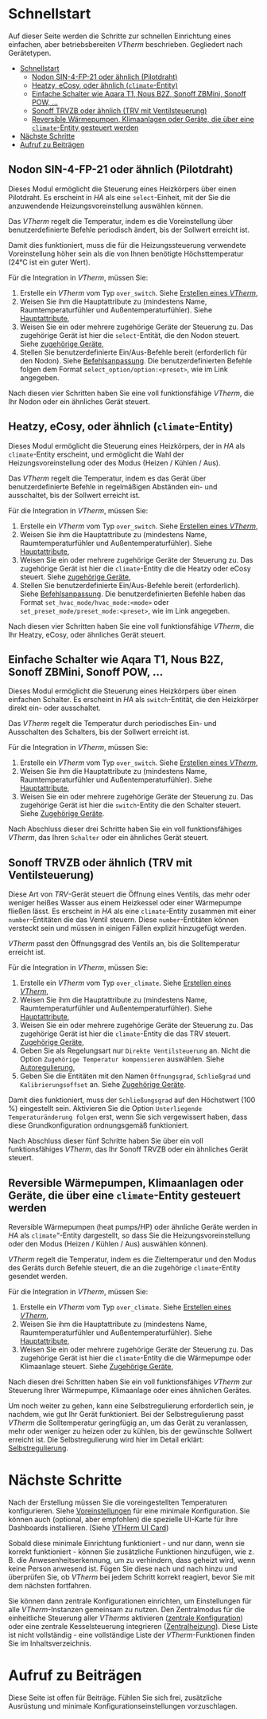 # Schnellstart

Auf dieser Seite werden die Schritte zur schnellen Einrichtung eines einfachen, aber betriebsbereiten _VTherm_ beschrieben. Gegliedert nach Gerätetypen.

- [Schnellstart](#schnellstart)
  - [Nodon SIN-4-FP-21 oder ähnlich (Pilotdraht)](#nodon-sin-4-fp-21-oder-ähnlich-pilotdraht)
  - [Heatzy, eCosy, oder ähnlich (`climate`-Entity)](#heatzy-ecosy-oder-ähnlich-climate-entity)
  - [Einfache Schalter wie Aqara T1, Nous B2Z, Sonoff ZBMini, Sonoff POW, ...](#einfache-schalter-wie-aqara-t1-nous-b2z-sonoff-zbmini-sonoff-pow-)
  - [Sonoff TRVZB oder ähnlich (TRV mit Ventilsteuerung)](#sonoff-trvzb-oder-ähnlich-trv-mit-ventilsteuerung)
  - [Reversible Wärmepumpen, Klimaanlagen oder Geräte, die über eine `climate`-Entity gesteuert werden](#reversible-wärmepumpen-klimaanlagen-oder-geräte-die-über-eine-climate-entity-gesteuert-werden)
- [Nächste Schritte](#nächste-schritte)
- [Aufruf zu Beiträgen](#aufruf-zu-beiträgen)

## Nodon SIN-4-FP-21 oder ähnlich (Pilotdraht)

Dieses Modul ermöglicht die Steuerung eines Heizkörpers über einen Pilotdraht. Es erscheint in _HA_ als eine `select`-Einheit, mit der Sie die anzuwendende Heizungsvoreinstellung auswählen können.

Das _VTherm_ regelt die Temperatur, indem es die Voreinstellung über benutzerdefinierte Befehle periodisch ändert, bis der Sollwert erreicht ist.

Damit dies funktioniert, muss die für die Heizungssteuerung verwendete Voreinstellung höher sein als die von Ihnen benötigte Höchsttemperatur (24°C ist ein guter Wert).

Für die Integration in _VTherm_, müssen Sie:
1. Erstelle ein _VTherm_ vom Typ `over_switch`. Siehe [Erstellen eines _VTherm_](creation.md),
2. Weisen Sie ihm die Hauptattribute zu (mindestens Name, Raumtemperaturfühler und Außentemperaturfühler). Siehe [Hauptattribute](base-attributes.md),
3. Weisen Sie ein oder mehrere zugehörige Geräte der Steuerung zu. Das zugehörige Gerät ist hier die `select`-Entität, die den Nodon steuert. Siehe [zugehörige Geräte](over-switch.md),
4. Stellen Sie benutzerdefinierte Ein/Aus-Befehle bereit (erforderlich für den Nodon). Siehe [Befehlsanpassung](over-switch.md#command-customization). Die benutzerdefinierten Befehle folgen dem Format `select_option/option:<preset>`, wie im Link angegeben.

Nach diesen vier Schritten haben Sie eine voll funktionsfähige _VTherm_, die Ihr Nodon oder ein ähnliches Gerät steuert.

## Heatzy, eCosy, oder ähnlich (`climate`-Entity)

Dieses Modul ermöglicht die Steuerung eines Heizkörpers, der in _HA_ als `climate`-Entity erscheint, und ermöglicht die Wahl der Heizungsvoreinstellung oder des Modus (Heizen / Kühlen / Aus).

Das _VTherm_ regelt die Temperatur, indem es das Gerät über benutzerdefinierte Befehle in regelmäßigen Abständen ein- und ausschaltet, bis der Sollwert erreicht ist.

Für die Integration in _VTherm_, müssen Sie:
1. Erstelle ein _VTherm_ vom Typ `over_switch`. Siehe [Erstellen eines _VTherm_](creation.md),
2. Weisen Sie ihm die Hauptattribute zu (mindestens Name, Raumtemperaturfühler und Außentemperaturfühler). Siehe [Hauptattribute](base-attributes.md),
3. Weisen Sie ein oder mehrere zugehörige Geräte der Steuerung zu. Das zugehörige Gerät ist hier die `climate`-Entity die die Heatzy oder eCosy steuert. Siehe [zugehörige Geräte](over-switch.md),
4. Stellen Sie benutzerdefinierte Ein/Aus-Befehle bereit (erforderlich). Siehe [Befehlsanpassung](over-switch.md#command-customization). Die benutzerdefinierten Befehle haben das Format `set_hvac_mode/hvac_mode:<mode>` oder `set_preset_mode/preset_mode:<preset>`, wie im Link angegeben.

Nach diesen vier Schritten haben Sie eine voll funktionsfähige _VTherm_, die Ihr Heatzy, eCosy, oder ähnliches Gerät steuert.

## Einfache Schalter wie Aqara T1, Nous B2Z, Sonoff ZBMini, Sonoff POW, ...

Dieses Modul ermöglicht die Steuerung eines Heizkörpers über einen einfachen Schalter. Es erscheint in _HA_ als `switch`-Entität, die den Heizkörper direkt ein- oder ausschaltet.

Das _VTherm_ regelt die Temperatur durch periodisches Ein- und Ausschalten des Schalters, bis der Sollwert erreicht ist.

Für die Integration in _VTherm_, müssen Sie:
1. Erstelle ein _VTherm_ vom Typ `over_switch`. Siehe [Erstellen eines _VTherm_](creation.md),
2. Weisen Sie ihm die Hauptattribute zu (mindestens Name, Raumtemperaturfühler und Außentemperaturfühler). Siehe [Hauptattribute](base-attributes.md),
3. Weisen Sie ein oder mehrere zugehörige Geräte der Steuerung zu. Das zugehörige Gerät ist hier die `switch`-Entity die den Schalter steuert. Siehe [Zugehörige Geräte](over-switch.md).

Nach Abschluss dieser drei Schritte haben Sie ein voll funktionsfähiges _VTherm_, das Ihren `Schalter` oder ein ähnliches Gerät steuert.

## Sonoff TRVZB oder ähnlich (TRV mit Ventilsteuerung)

Diese Art von _TRV_-Gerät steuert die Öffnung eines Ventils, das mehr oder weniger heißes Wasser aus einem Heizkessel oder einer Wärmepumpe fließen lässt. Es erscheint in _HA_ als eine `climate`-Entity zusammen mit einer `number`-Entitäten die das Ventil steuern. Diese `number`-Entitäten können versteckt sein und müssen in einigen Fällen explizit hinzugefügt werden.

_VTherm_ passt den Öffnungsgrad des Ventils an, bis die Solltemperatur erreicht ist.

Für die Integration in _VTherm_, müssen Sie:
1. Erstelle ein _VTherm_ vom Typ `over_climate`. Siehe [Erstellen eines _VTherm_](creation.md),
2. Weisen Sie ihm die Hauptattribute zu (mindestens Name, Raumtemperaturfühler und Außentemperaturfühler). Siehe [Hauptattribute](base-attributes.md),
3. Weisen Sie ein oder mehrere zugehörige Geräte der Steuerung zu. Das zugehörige Gerät ist hier die `climate`-Entity die das TRV steuert. [Zugehörige Geräte](over-climate.md),
4. Geben Sie als Regelungsart nur `Direkte Ventilsteuerung` an. Nicht die Option `Zugehörige Temperatur kompensieren` auswählen. Siehe [Autoregulierung](over-climate.md#auto-regulation),
5. Geben Sie die Entitäten mit den Namen `Öffnungsgrad`, `Schließgrad` und `Kalibrierungsoffset` an. Siehe [Zugehörige Geräte](over-switch.md).

Damit dies funktioniert, muss der `Schließungsgrad` auf den Höchstwert (100 %) eingestellt sein. Aktivieren Sie die Option `Unterliegende Temperaturänderung folgen` erst, wenn Sie sich vergewissert haben, dass diese Grundkonfiguration ordnungsgemäß funktioniert.

Nach Abschluss dieser fünf Schritte haben Sie über ein voll funktionsfähiges _VTherm_, das Ihr Sonoff TRVZB oder ein ähnliches Gerät steuert.

## Reversible Wärmepumpen, Klimaanlagen oder Geräte, die über eine `climate`-Entity gesteuert werden

Reversible Wärmepumpen (heat pumps/HP) oder ähnliche Geräte werden in _HA_ als `climate`“-Entity dargestellt, so dass Sie die Heizungsvoreinstellung oder den Modus (Heizen / Kühlen / Aus) auswählen können).

_VTherm_ regelt die Temperatur, indem es die Zieltemperatur und den Modus des Geräts durch Befehle steuert, die an die zugehörige `climate`-Entity gesendet werden.

Für die Integration in _VTherm_, müssen Sie:
1. Erstelle ein _VTherm_ vom Typ `over_climate`. Siehe [Erstellen eines _VTherm_](creation.md),
2. Weisen Sie ihm die Hauptattribute zu (mindestens Name, Raumtemperaturfühler und Außentemperaturfühler). Siehe [Hauptattribute](base-attributes.md),
3. Weisen Sie ein oder mehrere zugehörige Geräte der Steuerung zu. Das zugehörige Gerät ist hier die `climate`-Entity  die die Wärmepumpe oder Klimaanlage steuert. Siehe [Zugehörige Geräte](over-climate.md),

Nach diesen drei Schritten haben Sie ein voll funktionsfähiges _VTherm_ zur Steuerung Ihrer Wärmepumpe, Klimaanlage oder eines ähnlichen Gerätes.

Um noch weiter zu gehen, kann eine Selbstregulierung erforderlich sein, je nachdem, wie gut Ihr Gerät funktioniert. Bei der Selbstregulierung passt _VTherm_ die Solltemperatur geringfügig an, um das Gerät zu veranlassen, mehr oder weniger zu heizen oder zu kühlen, bis der gewünschte Sollwert erreicht ist. Die Selbstregulierung wird hier im Detail erklärt: [Selbstregulierung](self-regulation.md).

# Nächste Schritte

Nach der Erstellung müssen Sie die voreingestellten Temperaturen konfigurieren. Siehe [Voreinstellungen](feature-presets.md) für eine minimale Konfiguration.
Sie können auch (optional, aber empfohlen) die spezielle UI-Karte für Ihre Dashboards installieren. (Siehe [VTHerm UI Card](https://github.com/jmcollin78/versatile-thermostat-ui-card))

Sobald diese minimale Einrichtung funktioniert - und nur dann, wenn sie korrekt funktioniert - können Sie zusätzliche Funktionen hinzufügen, wie z. B. die Anwesenheitserkennung, um zu verhindern, dass geheizt wird, wenn keine Person anwesend ist. Fügen Sie diese nach und nach hinzu und überprüfen Sie, ob _VTherm_ bei jedem Schritt korrekt reagiert, bevor Sie mit dem nächsten fortfahren.

Sie können dann zentrale Konfigurationen einrichten, um Einstellungen für alle _VTherm_-Instanzen gemeinsam zu nutzen. Den Zentralmodus für die einheitliche Steuerung aller _VTherms_ aktivieren ([zentrale Konfiguration](feature-central-mode.md)) oder eine zentrale Kesselsteuerung integrieren ([Zentralheizung](feature-central-boiler.md)). Diese Liste ist nicht vollständig - eine vollständige Liste der _VTherm_-Funktionen finden Sie im Inhaltsverzeichnis.

# Aufruf zu Beiträgen

Diese Seite ist offen für Beiträge. Fühlen Sie sich frei, zusätzliche Ausrüstung und minimale Konfigurationseinstellungen vorzuschlagen.
